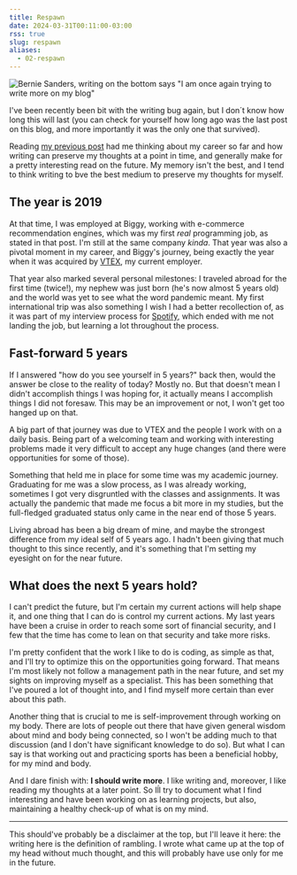 ```yaml
---
title: Respawn
date: 2024-03-31T00:11:00-03:00
rss: true
slug: respawn
aliases:
  - 02-respawn
---
```


![Bernie Sanders, writing on the bottom says "I am once again trying to write more on my blog"](/images/02-respawn-once-again.webp)

I've been recently been bit with the writing bug again, but I don´t know how
long this will last (you can check for yourself how long ago was the last post
on this blog, and more importantly it was the only one that survived).

Reading [my previous post](/blog/01-lessons-learned) had me thinking about my
career so far and how writing can preserve my thoughts at a point in time, and
generally make for a pretty interesting read on the future. My memory isn't the
best, and I tend to think writing to bve the best medium to preserve my thoughts
for myself.

## The year is 2019

At that time, I was employed at Biggy, working with e-commerce recommendation
engines, which was my first _real_ programming job, as stated in that post. I'm
still at the same company _kinda_. That year was also a pivotal moment in my
career, and Biggy's journey, being exactly the year when it was acquired by
[VTEX](https://vtex.com), my current employer.

That year also marked several personal milestones: I traveled abroad for the
first time (twice!), my nephew was just born (he's now almost 5 years old) and
the world was yet to see what the word pandemic meant. My first international
trip was also something I wish I had a better recollection of, as it was part of
my interview process for [Spotify](https://spotify.com), which ended with me not
landing the job, but learning a lot throughout the process.

## Fast-forward 5 years

If I answered "how do you see yourself in 5 years?" back then, would the answer
be close to the reality of today? Mostly no. But that doesn't mean I didn't
accomplish things I was hoping for, it actually means I accomplish things I did
not foresaw. This may be an improvement or not, I won't get too hanged up on
that.

A big part of that journey was due to VTEX and the people I work with on a daily
basis. Being part of a welcoming team and working with interesting problems made
it very difficult to accept any huge changes (and there were opportunities for
some of those).

Something that held me in place for some time was my academic journey.
Graduating for me was a slow process, as I was already working, sometimes I got
very disgruntled with the classes and assignments. It was actually the pandemic
that made me focus a bit more in my studies, but the full-fledged graduated
status only came in the near end of those 5 years.

Living abroad has been a big dream of mine, and maybe the strongest difference
from my ideal self of 5 years ago. I hadn't been giving that much thought to
this since recently, and it's something that I'm setting my eyesight on for the
near future.

## What does the next 5 years hold?

I can't predict the future, but I'm certain my current actions will help shape
it, and one thing that I can do is control my current actions. My last years
have been a cruise in order to reach some sort of financial security, and I few
that the time has come to lean on that security and take more risks.

I'm pretty confident that the work I like to do is coding, as simple as that,
and I'll try to optimize this on the opportunities going forward. That means I'm
most likely not follow a management path in the near future, and set my sights
on improving myself as a specialist. This has been something that I've poured a
lot of thought into, and I find myself more certain than ever about this path.

Another thing that is crucial to me is self-improvement through working on my
body. There are lots of people out there that have given general wisdom about
mind and body being connected, so I won't be adding much to that discussion (and
I don't have significant knowledge to do so). But what I can say is that working
out and practicing sports has been a beneficial hobby, for my mind and body.

And I dare finish with: **I should write more**. I like writing and, moreover, I
like reading my thoughts at a later point. So Iĺl try to document what I find
interesting and have been working on as learning projects, but also, maintaining
a healthy check-up of what is on my mind.

---

This should've probably be a disclaimer at the top, but I'll leave it here: the
writing here is the definition of rambling. I wrote what came up at the top of
my head without much thought, and this will probably have use only for me in the
future.

